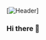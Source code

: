 [![Header](https://raw.githubusercontent.com/VijayRavichander/VijayRavichander/main/assets/readme_header.png"Header")]

### Hi there 👋

<!--
**VijayRavichander/VijayRavichander** is a ✨ _special_ ✨ repository because its `README.md` (this file) appears on your GitHub profile.

Here are some ideas to get you started:

- 🔭 I’m currently working on ...
- 🌱 I’m currently learning ...
- 👯 I’m looking to collaborate on ...
- 🤔 I’m looking for help with ...
- 💬 Ask me about ...
- 📫 How to reach me: ...
- 😄 Pronouns: ...
- ⚡ Fun fact: ...
-->
